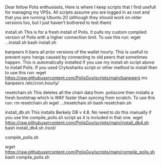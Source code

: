 Dear fellow Polis enthusiasts,
Here is where I keep scripts that I find usefull for managing my VPSs. All scripts assume you are logged in as root and that you are running Ubuntu 20 (although they should work on older versions too, but I just haven't bothered to test them)

install.sh 
This is for a fresh install of Polis. It pulls my custom compiled version of Polis with a higher connection limit.
To use this run:
wget ...install.sh
bash install.sh


banpeers
It bans all prior versions of the wallet hourly. This is usefull to prevent sync hangs caused by connecting to old peers that sometimes happen. This is automatically installed if you use my install.sh script above to install Polis.
If you used Crytosharks script or other method to install then to use this run:
wget https://raw.githubusercontent.com/PolisGuy/scripts/main/banpeers 
mv banpeers /etc/cron.hourly/

resetchain.sh
This deletes all the chain data from .poliscore then installs a fresh bootstrap which is WAY faster than syncing from scratch.
To use this run:
rm resetchain.sh
wget .../resetchain.sh 
bash resetchain.sh


install_db.sh
This installs Berkely DB v 4.8. No need to do this manually if you use the compile_polis.sh script as it is included in that one.
wget https://raw.githubusercontent.com/PolisGuy/scripts/main/install_db4.sh 
bash install_db4.sh /root/

compile_polis.sh

wget https://raw.githubusercontent.com/PolisGuy/scripts/main/compile_polis.sh 
bash compile_polis.sh
